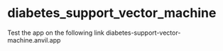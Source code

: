 # diabetes_support_vector_machine
Test the app on the following link
diabetes-support-vector-machine.anvil.app
